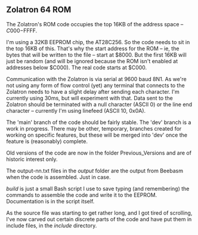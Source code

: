 ## Zolatron 64 ROM

The Zolatron's ROM code occupies the top 16KB of the address space – $C000-$FFFF.

I'm using a 32KB EEPROM chip, the AT28C256. So the code needs to sit in the top 16KB of this. That's why the start address for the ROM – ie, the bytes that will be written to the file – start at $8000. But the first 16KB will just be random (and will be ignored because the ROM isn't enabled at addresses below $C000). The real code starts at $C000.

Communication with the Zolatron is via serial at 9600 baud 8N1. As we're not using any form of flow control (yet) any terminal that connects to the Zolatron needs to have a slight delay after sending each character. I'm currently using 30ms, but will experiment with that. Data sent to the Zolatron should be terminated with a null character (ASCII 0) or the line end character – currently I'm using linefeed (ASCII 10, 0x0A).

The 'main' branch of the code should be fairly stable. The 'dev' branch is a work in progress. There may be other, temporary, branches created for working on specific features, but these will be merged into 'dev' once the feature is (reasonably) complete.

Old versions of the code are now in the folder Previous_Versions and are of historic interest only.

The output-nn.txt files in the _output_ folder are the output from Beebasm when the code is assembled. Just in case.

_build_ is just a small Bash script I use to save typing (and remembering) the commands to assemble the code and write it to the EEPROM. Documentation is in the script itself.

As the source file was starting to get rather long, and I got tired of scrolling, I've now carved out certain discrete parts of the code and have put them in include files, in the _include_ directory.
